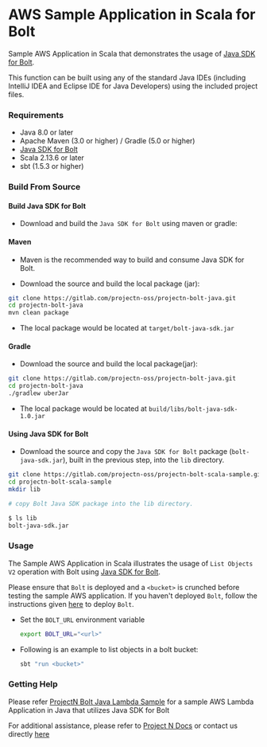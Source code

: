 # AWS Sample Application in Scala for Bolt

Sample AWS Application in Scala that demonstrates the usage of
[Java SDK for Bolt](https://gitlab.com/projectn-oss/projectn-bolt-java).

This function can be built using any of the standard Java IDEs
(including IntelliJ IDEA and Eclipse IDE for Java Developers) using the included project files.

### Requirements

- Java 8.0 or later
- Apache Maven (3.0 or higher) / Gradle (5.0 or higher)
- [Java SDK for Bolt](https://gitlab.com/projectn-oss/projectn-bolt-java)
- Scala 2.13.6 or later
- sbt (1.5.3 or higher)

### Build From Source

#### Build Java SDK for Bolt

* Download and build the `Java SDK for Bolt` using maven or gradle:

#### Maven
* Maven is the recommended way to build and consume Java SDK for Bolt.

* Download the source and build the local package (jar):

```bash
git clone https://gitlab.com/projectn-oss/projectn-bolt-java.git
cd projectn-bolt-java
mvn clean package
```

* The local package would be located at `target/bolt-java-sdk.jar`

#### Gradle
* Download the source and build the local package(jar):

```bash
git clone https://gitlab.com/projectn-oss/projectn-bolt-java.git
cd projectn-bolt-java
./gradlew uberJar
```

* The local package would be located at `build/libs/bolt-java-sdk-1.0.jar`

#### Using Java SDK for Bolt

* Download the source and copy the `Java SDK for Bolt` package (`bolt-java-sdk.jar`), built in the previous step,
  into the `lib` directory.
  
```bash
git clone https://gitlab.com/projectn-oss/projectn-bolt-scala-sample.git
cd projectn-bolt-scala-sample
mkdir lib

# copy Bolt Java SDK package into the lib directory.

$ ls lib
bolt-java-sdk.jar
```

### Usage

The Sample AWS Application in Scala illustrates the usage of `List Objects V2` operation with Bolt using 
[Java SDK for Bolt](https://gitlab.com/projectn-oss/projectn-bolt-java).

Please ensure that `Bolt` is deployed and a `<bucket>` is crunched before testing the sample AWS application. 
If you haven't deployed `Bolt`, follow the instructions given 
[here](https://xyz.projectn.co/installation-guide#estimate-savings) to deploy `Bolt`.

* Set the `BOLT_URL` environment variable
  ```bash
  export BOLT_URL="<url>"
  ```

* Following is an example to list objects in a bolt bucket:
  ```bash
  sbt "run <bucket>"
  ```

### Getting Help

Please refer [ProjectN Bolt Java Lambda Sample](https://gitlab.com/projectn-oss/projectn-bolt-java-sample) for a sample
AWS Lambda Application in Java that utilizes Java SDK for Bolt

For additional assistance, please refer to [Project N Docs](https://xyz.projectn.co/) or contact us directly
[here](mailto:support@projectn.co)